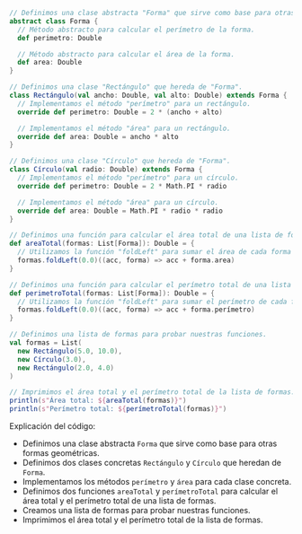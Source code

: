 ```scala
// Definimos una clase abstracta "Forma" que sirve como base para otras formas geométricas.
abstract class Forma {
  // Método abstracto para calcular el perímetro de la forma.
  def perimetro: Double

  // Método abstracto para calcular el área de la forma.
  def area: Double
}

// Definimos una clase "Rectángulo" que hereda de "Forma".
class Rectángulo(val ancho: Double, val alto: Double) extends Forma {
  // Implementamos el método "perímetro" para un rectángulo.
  override def perimetro: Double = 2 * (ancho + alto)

  // Implementamos el método "área" para un rectángulo.
  override def area: Double = ancho * alto
}

// Definimos una clase "Círculo" que hereda de "Forma".
class Círculo(val radio: Double) extends Forma {
  // Implementamos el método "perímetro" para un círculo.
  override def perimetro: Double = 2 * Math.PI * radio

  // Implementamos el método "área" para un círculo.
  override def area: Double = Math.PI * radio * radio
}

// Definimos una función para calcular el área total de una lista de formas.
def areaTotal(formas: List[Forma]): Double = {
  // Utilizamos la función "foldLeft" para sumar el área de cada forma en la lista.
  formas.foldLeft(0.0)((acc, forma) => acc + forma.area)
}

// Definimos una función para calcular el perímetro total de una lista de formas.
def perimetroTotal(formas: List[Forma]): Double = {
  // Utilizamos la función "foldLeft" para sumar el perímetro de cada forma en la lista.
  formas.foldLeft(0.0)((acc, forma) => acc + forma.perímetro)
}

// Definimos una lista de formas para probar nuestras funciones.
val formas = List(
  new Rectángulo(5.0, 10.0),
  new Círculo(3.0),
  new Rectángulo(2.0, 4.0)
)

// Imprimimos el área total y el perímetro total de la lista de formas.
println(s"Área total: ${areaTotal(formas)}")
println(s"Perímetro total: ${perímetroTotal(formas)}")
```

Explicación del código:

* Definimos una clase abstracta `Forma` que sirve como base para otras formas geométricas.
* Definimos dos clases concretas `Rectángulo` y `Círculo` que heredan de `Forma`.
* Implementamos los métodos `perímetro` y `área` para cada clase concreta.
* Definimos dos funciones `areaTotal` y `perímetroTotal` para calcular el área total y el perímetro total de una lista de formas.
* Creamos una lista de formas para probar nuestras funciones.
* Imprimimos el área total y el perímetro total de la lista de formas.